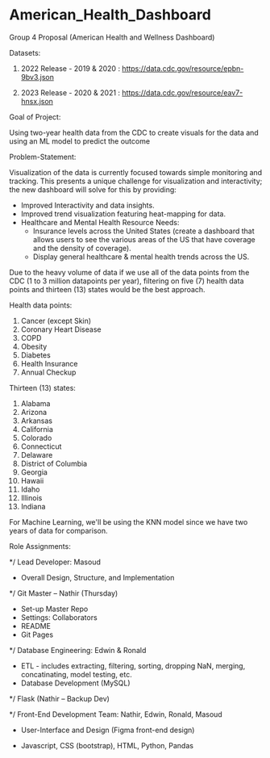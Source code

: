# American_Health_Dashboard

Group 4 Proposal (American Health and Wellness Dashboard)

Datasets:

1. 2022 Release - 2019 & 2020 : https://data.cdc.gov/resource/epbn-9bv3.json
 
2. 2023 Release - 2020 & 2021 : https://data.cdc.gov/resource/eav7-hnsx.json

Goal of Project: 

Using two-year health data from the CDC to create visuals for the data and using an ML model to predict the outcome

Problem-Statement:

Visualization of the data is currently focused towards simple monitoring and tracking. This presents a unique challenge for visualization and interactivity; the new dashboard will solve for this by providing:

- Improved Interactivity and data insights.
- Improved trend visualization featuring heat-mapping for data.
- Healthcare and Mental Health Resource Needs:
   * Insurance levels across the United States (create a dashboard that allows users to see the various areas of the US that have coverage and the density of coverage).
   * Display general healthcare & mental health trends across the US.

Due to the heavy volume of data if we use all of the data points from the CDC (1 to 3 million datapoints per year), filtering on five (7) health data points and thirteen (13) states would be the best approach.

Health data points:
1. Cancer (except Skin)
2. Coronary Heart Disease
3. COPD
4. Obesity
5. Diabetes
6. Health Insurance
7. Annual Checkup

Thirteen (13) states:
1. Alabama
2. Arizona
3. Arkansas
4. California
5. Colorado
6. Connecticut
7. Delaware
8. District of Columbia
9. Georgia
10. Hawaii
11. Idaho
12. Illinois
13. Indiana

For Machine Learning, we'll be using the KNN model since we have two years of data for comparison.

Role Assignments:


*/ Lead Developer: Masoud

- Overall Design, Structure, and Implementation

*/ Git Master – Nathir (Thursday)

- Set-up Master Repo
- Settings: Collaborators
- README
- Git Pages

*/ Database Engineering: Edwin & Ronald

- ETL - includes extracting, filtering, sorting, dropping NaN, merging, concatinating, model testing, etc.
- Database Development (MySQL)

*/ Flask (Nathir – Backup Dev)

*/ Front-End Development Team: Nathir, Edwin, Ronald, Masoud

- User-Interface and Design (Figma front-end design)

- Javascript, CSS (bootstrap), HTML, Python, Pandas
